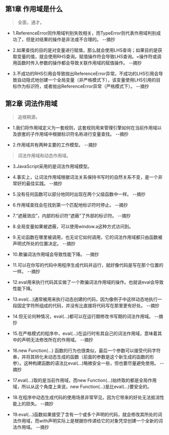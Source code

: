 ## 第1章 作用域是什么

>全面，通才。

- 1.ReferenceError同作用域判别失败相关，而TypeError则代表作用域判别成功了，但是对结果的操作是非法或不合理的。 --摘抄

- 2.如果查找的目的是对变量进行赋值，那么就会使用LHS查询；如果目的是获取变量的值，就会使用RHS查询。赋值操作符会导致LHS查询。=操作符或调用函数时传入参数的操作都会导致关联作用域的赋值操作。 --摘抄

- 3.不成功的RHS引用会导致抛出ReferenceError异常。不成功的LHS引用会导致自动隐式地创建一个全局变量（非严格模式下），该变量使用LHS引用的目标作为标识符，或者抛出ReferenceError异常（严格模式下）。 --摘抄

## 第2章 词法作用域

>追根朔源。

- 1.我们将作用域定义为一套规则，这套规则用来管理引擎如何在当前作用域以及嵌套的子作用域中根据标识符名称进行变量查找。 --摘抄

- 2.作用域共有两种主要的工作模型。 --摘抄

>词法作用域和动态作用域。

- 3.JavaScript采用的是词法作用域模型。

- 4.事实上，让词法作用域根据词法关系保持书写时的自然关系不变，是一个非常好的最佳实践。 --摘抄

- 5.没有任何函数可以部分地同时出现在两个父级函数中一样。 --摘抄

- 6.作用域查找会在找到第一个匹配地标识符时停止。 --摘抄

- 7.“遮蔽效应”，内部的标识符“遮蔽”了外部的标识符。 --摘抄

- 8.全局变量如果被遮蔽，可以使用window.a这种方式访问到。

- 9.无论函数在哪里被调用，也无论它如何调用，它的词法作用域都只由函数被声明式所处的位置决定。 --摘抄

- 10.欺骗词法作用域会导致性能下降。 --摘抄

- 11.可以在你写的代码中用程序生成代码并运行，就好像代码是写在那个位置的一样。 --摘抄

- 12.eval用来执行代码其实做了一个欺骗词法作用域的操作。也就说eval会导致性能下降。

- 13.eval(...)通常被用来执行动态创建的代码，因为像例子中这样动态地执行一段固定字符所组成的代码，并没有比直接将代码写在那里更有好处。 --摘抄

- 14.但无论何种情况，eval(...)都可以在运行期修改书写期的词法作用域。 --摘抄

- 15.在严格模式的程序中，eval(...)在运行时有其自己的词法作用域，意味着其中的声明无法修改所在的作用域。 --摘抄

- 16.new Function(...) 函数的行为也很类似，最后一个参数可以接受代码字符串，并将其转化未动态生成的函数（前面的参数是这个新生成的函数的形参）。这种构建函数的语法比eval(...)略微安全一些，但也要尽量避免使用。 --摘抄

- 17.eval(...)取的是当前作用域，而new Function(...)始终取的都是全局作用域，所以从这个角度上来说，new Function(...)是比eval(...)要安全的。

- 18.在程序中动态生成代码的使用场景非常罕见，因为它带来的好处无法抵消性能上的损失。 --摘抄

- 19.eval(...)函数如果接受了含有一个或多个声明的代码，就会修改其所处的词法作用域，而with声明实际上是根据你传递给它的对象凭空创建一个全新的词法作用域。 --摘抄
